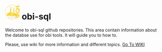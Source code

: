 # <img src="https://raw.githubusercontent.com/obiorg/obi-sql/main/resources/logo/obi-sql-dark.svg" width=48 height=48 > obi-sql

Welcome to obi-sql github repositories. This area contain information about the databse use for obi tools. It will guide you to how to.

Please, use wiki for more information and different topics. [Go To WIKI](https://github.com/obiorg/obi-sql/wiki)


